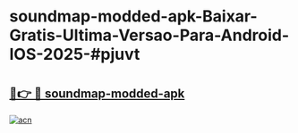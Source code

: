 # soundmap-modded-apk-Baixar-Gratis-Ultima-Versao-Para-Android-IOS-2025-#pjuvt

# <h2><a href="https://ainizakaria.my?title=soundmap-modded-apk&ref=22M">🔗👉 🔴 soundmap-modded-apk</a></h2>

[![acn](https://github.com/user-attachments/assets/0f9c940e-d8b0-45ae-aac7-cd30a18b3e1c)](https://ainizakaria.my?title=soundmap-modded-apk&ref=22M)

